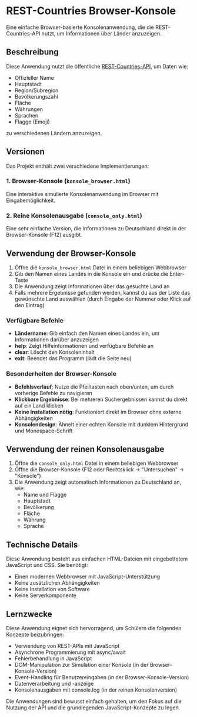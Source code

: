 # REST-Countries Browser-Konsole

Eine einfache Browser-basierte Konsolenanwendung, die die REST-Countries-API nutzt, um Informationen über Länder anzuzeigen.

## Beschreibung

Diese Anwendung nutzt die öffentliche [REST-Countries-API](https://restcountries.com), um Daten wie:

- Offizieller Name
- Hauptstadt
- Region/Subregion
- Bevölkerungszahl
- Fläche
- Währungen
- Sprachen
- Flagge (Emoji)

zu verschiedenen Ländern anzuzeigen.

## Versionen

Das Projekt enthält zwei verschiedene Implementierungen:

### 1. Browser-Konsole (`konsole_browser.html`)

Eine interaktive simulierte Konsolenanwendung im Browser mit Eingabemöglichkeit.

### 2. Reine Konsolenausgabe (`console_only.html`)

Eine sehr einfache Version, die Informationen zu Deutschland direkt in der Browser-Konsole (F12) ausgibt.

## Verwendung der Browser-Konsole

1. Öffne die `konsole_browser.html` Datei in einem beliebigen Webbrowser
2. Gib den Namen eines Landes in die Konsole ein und drücke die Enter-Taste
3. Die Anwendung zeigt Informationen über das gesuchte Land an
4. Falls mehrere Ergebnisse gefunden werden, kannst du aus der Liste das gewünschte Land auswählen (durch Eingabe der Nummer oder Klick auf den Eintrag)

### Verfügbare Befehle

- **Ländername**: Gib einfach den Namen eines Landes ein, um Informationen darüber anzuzeigen
- **help**: Zeigt Hilfeinformationen und verfügbare Befehle an
- **clear**: Löscht den Konsoleninhalt
- **exit**: Beendet das Programm (lädt die Seite neu)

### Besonderheiten der Browser-Konsole

- **Befehlsverlauf**: Nutze die Pfeiltasten nach oben/unten, um durch vorherige Befehle zu navigieren
- **Klickbare Ergebnisse**: Bei mehreren Suchergebnissen kannst du direkt auf ein Land klicken
- **Keine Installation nötig**: Funktioniert direkt im Browser ohne externe Abhängigkeiten
- **Konsolendesign**: Ähnelt einer echten Konsole mit dunklem Hintergrund und Monospace-Schrift

## Verwendung der reinen Konsolenausgabe

1. Öffne die `console_only.html` Datei in einem beliebigen Webbrowser
2. Öffne die Browser-Konsole (F12 oder Rechtsklick → "Untersuchen" → "Konsole")
3. Die Anwendung zeigt automatisch Informationen zu Deutschland an, wie:
   - Name und Flagge
   - Hauptstadt
   - Bevölkerung
   - Fläche
   - Währung
   - Sprache

## Technische Details

Diese Anwendung besteht aus einfachen HTML-Dateien mit eingebettetem JavaScript und CSS. Sie benötigt:
- Einen modernen Webbrowser mit JavaScript-Unterstützung
- Keine zusätzlichen Abhängigkeiten
- Keine Installation von Software
- Keine Serverkomponente

## Lernzwecke

Diese Anwendung eignet sich hervorragend, um Schülern die folgenden Konzepte beizubringen:

- Verwendung von REST-APIs mit JavaScript
- Asynchrone Programmierung mit async/await
- Fehlerbehandlung in JavaScript
- DOM-Manipulation zur Simulation einer Konsole (in der Browser-Konsole-Version)
- Event-Handling für Benutzereingaben (in der Browser-Konsole-Version)
- Datenverarbeitung und -anzeige
- Konsolenausgaben mit console.log (in der reinen Konsolenversion)

Die Anwendungen sind bewusst einfach gehalten, um den Fokus auf die Nutzung der API und die grundlegenden JavaScript-Konzepte zu legen. 